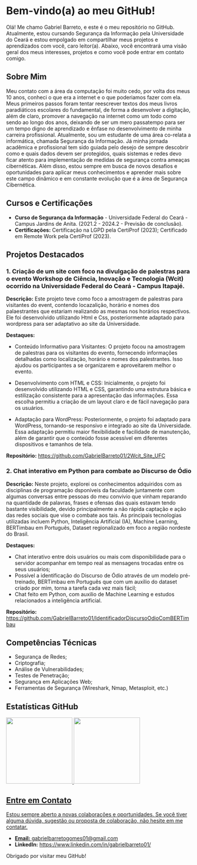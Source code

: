 # Bem-vindo(a) ao meu GitHub!

Olá! Me chamo Gabriel Barreto, e este é o meu repositório no GitHub. Atualmente, estou cursando Segurança da Informação pela Universidade do Ceará e estou empolgado em compartilhar meus projetos e aprendizados com você, caro leitor(a). Abaixo, você encontrará uma visão geral dos meus interesses, projetos e como você pode entrar em contato comigo.

## Sobre Mim

Meu contato com a área da computação foi muito cedo, por volta dos meus 10 anos, conheci o que era a internet e o que poderiamos fazer com ela. Meus primeiros passos foram tentar reescrever textos dos meus livros paradiáticos escolares do fundamental, de forma a desenvolver a digitação, além de claro, promover a navegação na internet como um todo como sendo ao longo dos anos, deixando de ser um mero passatempo para ser um tempo digno de aprendizado e ênfase no desenvolvimento de minha carreira profissional. Atualmente, sou um estudante de uma área co-relata a informática, chamada Segurança da Informação. Já minha jornada acadêmica e profissional tem sido guiada pelo desejo de sempre descobrir como e quais dados devem ser protegidos, quais sistemas e redes devo ficar atento para implementação de medidas de segurança contra ameaças cibernéticas. Além disso, estou sempre em busca de novos desafios e oportunidades para aplicar meus conhecimentos e aprender mais sobre este campo dinâmico e em constante evolução que é a área de Segurança Cibernética.

## Cursos e Certificações

- **Curso de Segurança da Informação** - Universidade Federal do Ceará - Campus Jardins de Anita. (2021.2 - 2024.2 - Previsão de conclusão).
- **Certificações:** Certificação na LGPD pela CertiProf (2023); Certificado em Remote Work pela CertiProf (2023).

## Projetos Destacados

### 1. Criação de um site com foco na divulgação de palestras para o evento Workshop de Ciência, Inovação e Tecnologia (Wcit) ocorrido na Universidade Federal do Ceará - Campus Itapajé.

**Descrição:** Este projeto teve como foco a amostragem de palestras para visitantes do event, contendo locazalição, horário e nomes dos palaestrantes que estariam realizando as mesmas nos horários respectivos. Ele foi desenvolvido utilizando Html e Css, posteriormente adaptado para wordpress para ser adaptativo ao site da Universidade.

**Destaques:**
- Conteúdo Informativo para Visitantes: O projeto focou na amostragem de palestras para os visitantes do evento, fornecendo informações detalhadas como localização, horário e nomes dos palestrantes. Isso ajudou os participantes a se organizarem e aproveitarem melhor o evento.

- Desenvolvimento com HTML e CSS: Inicialmente, o projeto foi desenvolvido utilizando HTML e CSS, garantindo uma estrutura básica e estilização consistente para a apresentação das informações. Essa escolha permitiu a criação de um layout claro e de fácil navegação para os usuários.

- Adaptação para WordPress: Posteriormente, o projeto foi adaptado para WordPress, tornando-se responsivo e integrado ao site da Universidade. Essa adaptação permitiu maior flexibilidade e facilidade de manutenção, além de garantir que o conteúdo fosse acessível em diferentes dispositivos e tamanhos de tela.

**Repositório:** https://github.com/GabrielBarreto01/2Wcit_Site_UFC

### 2. Chat interativo em Python para combate ao Discurso de Ódio

**Descrição:** Neste projeto, explorei os conhecimentos adquiridos com as disciplinas de programação dsponíveis da faculdade juntamente com algumas conversas entre pessoas do meu convivio que vinham reparando na quantidade de palavras, frases e ofensas das quais estavam tendo bastante visibilidade, devido principalmente a não rápida captação e ação das redes sociais que vise o combate aos tais. As principais tecnologias utilizadas incluem Python, Inteligẽncia Artificial (IA), Machine Learning, BERTimbau em Português, Dataset regionalizado em foco a região nordeste do Brasil.

**Destaques:**
- Chat interativo entre dois usuários ou mais com disponibilidade para o servidor acompanhar em tempo real as mensagens trocadas entre os seus usuários;
- Possível a identificação do Discurso de Ódio através de um modelo pré-treinado, BERTimbau em Português que com um auxilio do dataset criado por mim, torna a tarefa cada vez mais fácil;
- Chat feito em Python, com auxilio de Machine Learning e estudos relacionados a inteligência artificial.
  
**Repositório:** https://github.com/GabrielBarreto01/IdentificadorDiscursoOdioComBERTimbau

## Competências Técnicas

- Segurança de Redes;
- Criptografia;
- Análise de Vulnerabilidades;
- Testes de Penetração;
- Segurança em Aplicações Web;
- Ferramentas de Segurança (Wireshark, Nmap, Metasploit, etc.)

## Estatísticas GitHub

<div>
<a href="https://github.com/GabrielBarreto01">
<img loading="lazy" height="180em" src="https://github-readme-stats.vercel.app/api/top-langs/?username=GabrielBarreto01&layout=compact&langs_count=7&theme=dracula"/>
<img loading="lazy" height="180em" src="https://github-readme-stats.vercel.app/api?username=GabrielBarreto01&show_icons=true&theme=dracula&include_all_commits=true&count_private=true"/>
</div>


## Entre em Contato

Estou sempre aberto a novas colaborações e oportunidades. Se você tiver alguma dúvida, sugestão ou proposta de colaboração, não hesite em me contatar.

- **Email:** gabrielbarretogomes01@gmail.com
- **LinkedIn:** https://www.linkedin.com/in/gabrielbarreto01/

Obrigado por visitar meu GitHub!
